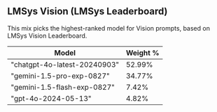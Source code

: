 ## LMSys Vision (LMSys Leaderboard)

This mix picks the highest-ranked model for Vision prompts, based on LMSys Vision Leaderboard.

| Model | Weight % |
|-------|----------|
| "chatgpt-4o-latest-20240903" | 52.99% |
| "gemini-1.5-pro-exp-0827" | 34.77% |
| "gemini-1.5-flash-exp-0827" | 7.42% |
| "gpt-4o-2024-05-13" | 4.82% |

